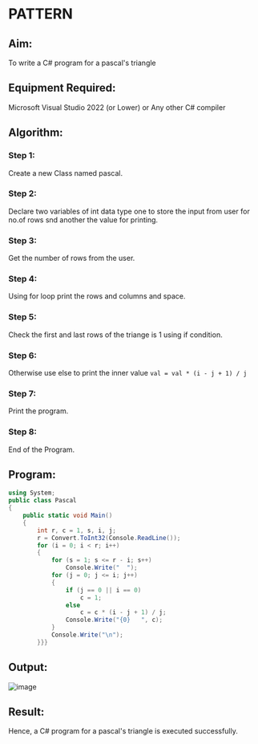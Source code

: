 # PATTERN
## Aim:
To write a C# program for a pascal's triangle
## Equipment Required:
Microsoft Visual Studio 2022 (or Lower) or Any other C# compiler
## Algorithm:
### Step 1:
Create a new Class named pascal.
### Step 2:
Declare two variables of int data type one to store the input from user for no.of rows snd another the value for printing.
### Step 3:
Get the number of rows from the user.
### Step 4:
Using for loop print the rows and columns and space.
### Step 5:
Check the first and last rows of the triange is 1 using if condition.
### Step 6:
Otherwise use else to print the inner value
```val = val * (i - j + 1) / j```
### Step 7:
Print the program.
### Step 8:
End of the Program.
## Program:
```C#
using System;
public class Pascal
{
    public static void Main()
    {
        int r, c = 1, s, i, j;
        r = Convert.ToInt32(Console.ReadLine());
        for (i = 0; i < r; i++)
        {
            for (s = 1; s <= r - i; s++)
                Console.Write("  ");
            for (j = 0; j <= i; j++)
            {
                if (j == 0 || i == 0)
                    c = 1;
                else
                    c = c * (i - j + 1) / j;
                Console.Write("{0}   ", c);
            }
            Console.Write("\n");
        }}}     
```
## Output:
![image](https://github.com/vignesh0011/C-Pattern/assets/53014593/4cc668b1-4131-4f47-8643-70d8e0abc4b1)
## Result:
Hence, a C# program for a pascal's triangle is executed successfully.
